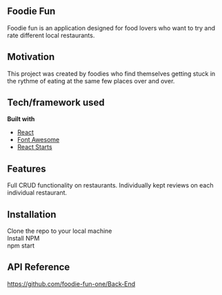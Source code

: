 ## Foodie Fun
Foodie fun is an application designed for food lovers who want to try and rate different local restaurants. 

## Motivation
This project was created by foodies who find themselves getting stuck in the rythme of eating at the same few places over and over.

## Tech/framework used
<b>Built with</b>
- [React](https://reactjs.org/)
- [Font Awesome](https://fontawesome.com/how-to-use/on-the-web/using-with/react)
- [React Starts](https://www.npmjs.com/package/react-stars)

## Features
Full CRUD functionality on restaurants.
Individually kept reviews on each individual restaurant.

## Installation
Clone the repo to your local machine\
Install NPM\
npm start

## API Reference
https://github.com/foodie-fun-one/Back-End
